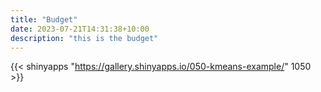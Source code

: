 ```yaml
---
title: "Budget"
date: 2023-07-21T14:31:38+10:00
description: "this is the budget"
---
```


{{< shinyapps "https://gallery.shinyapps.io/050-kmeans-example/" 1050 >}}